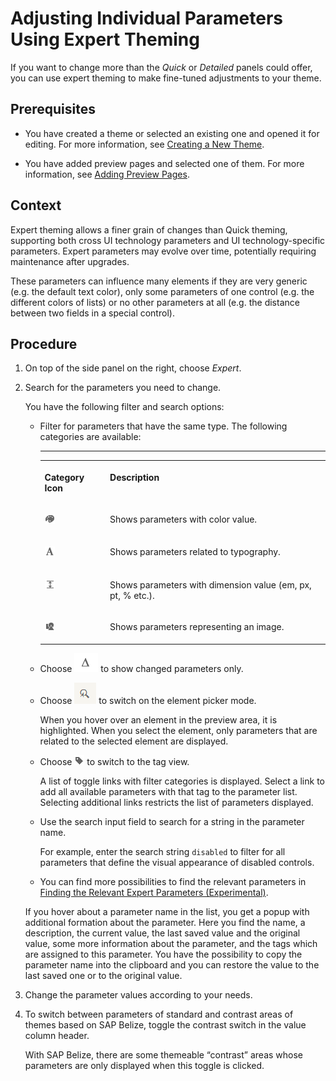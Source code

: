 <!-- loio7b01607cb9564f6d94087a6db995c350 -->

# Adjusting Individual Parameters Using Expert Theming

If you want to change more than the *Quick* or *Detailed* panels could offer, you can use expert theming to make fine-tuned adjustments to your theme.



<a name="loio7b01607cb9564f6d94087a6db995c350__prereq_ycq_th3_3yb"/>

## Prerequisites

-   You have created a theme or selected an existing one and opened it for editing. For more information, see [Creating a New Theme](creating-a-new-theme-72c730b.md).

-   You have added preview pages and selected one of them. For more information, see [Adding Preview Pages](adding-preview-pages-8af60d3.md).




<a name="loio7b01607cb9564f6d94087a6db995c350__context_N10015_N10012_N10001"/>

## Context

Expert theming allows a finer grain of changes than Quick theming, supporting both cross UI technology parameters and UI technology-specific parameters. Expert parameters may evolve over time, potentially requiring maintenance after upgrades.

These parameters can influence many elements if they are very generic \(e.g. the default text color\), only some parameters of one control \(e.g. the different colors of lists\) or no other parameters at all \(e.g. the distance between two fields in a special control\).



<a name="loio7b01607cb9564f6d94087a6db995c350__steps_rl1_m4r_y3b"/>

## Procedure

1.  On top of the side panel on the right, choose *Expert*.

2.  Search for the parameters you need to change.

    You have the following filter and search options:

    -   Filter for parameters that have the same type. The following categories are available:

        ****


        <table>
        <tr>
        <th valign="top">

        Category Icon
        
        </th>
        <th valign="top">

        Description
        
        </th>
        </tr>
        <tr>
        <td valign="top">
        
        ![Show Colors Only](images/Show_Colors_Only_0aa8c11.png)
        
        </td>
        <td valign="top">
        
        Shows parameters with color value.
        
        </td>
        </tr>
        <tr>
        <td valign="top">
        
        ![Show Text Attributes Only](images/Show_Text_Attributes_Only_c718da5.png)
        
        </td>
        <td valign="top">
        
        Shows parameters related to typography.
        
        </td>
        </tr>
        <tr>
        <td valign="top">
        
        ![Show Dimensions Only](images/Show_Dimensions_Only_f6ab91b.png)
        
        </td>
        <td valign="top">
        
        Shows parameters with dimension value \(em, px, pt, % etc.\).
        
        </td>
        </tr>
        <tr>
        <td valign="top">
        
        ![Show Images Only](images/Show_Images_Only_fdbb8a4.png)
        
        </td>
        <td valign="top">
        
        Shows parameters representing an image.
        
        </td>
        </tr>
        </table>
        
    -   Choose ![](images/Delta_Filter_f19cafd.png) to show changed parameters only.
    -   Choose ![](images/Control_Picker_2d4d775.png) to switch on the element picker mode.

        When you hover over an element in the preview area, it is highlighted. When you select the element, only parameters that are related to the selected element are displayed.

    -   Choose ![Tag View](images/Tag_View_fdc5ba6.png) to switch to the tag view.

        A list of toggle links with filter categories is displayed. Select a link to add all available parameters with that tag to the parameter list. Selecting additional links restricts the list of parameters displayed.

    -   Use the search input field to search for a string in the parameter name.

        For example, enter the search string `disabled` to filter for all parameters that define the visual appearance of disabled controls.

    -   You can find more possibilities to find the relevant parameters in [Finding the Relevant Expert Parameters \(Experimental\)](finding-the-relevant-expert-parameters-experimental-0980cc6.md).


    If you hover about a parameter name in the list, you get a popup with additional formation about the parameter. Here you find the name, a description, the current value, the last saved value and the original value, some more information about the parameter, and the tags which are assigned to this parameter. You have the possibility to copy the parameter name into the clipboard and you can restore the value to the last saved one or to the original value.

3.  Change the parameter values according to your needs.

4.  To switch between parameters of standard and contrast areas of themes based on SAP Belize, toggle the contrast switch in the value column header.

    With SAP Belize, there are some themeable “contrast” areas whose parameters are only displayed when this toggle is clicked.


